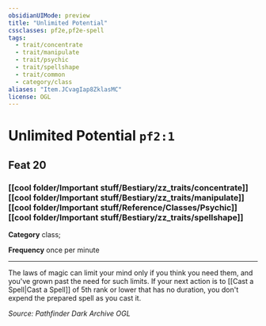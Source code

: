 ```yaml
---
obsidianUIMode: preview
title: "Unlimited Potential"
cssclasses: pf2e,pf2e-spell
tags:
  - trait/concentrate
  - trait/manipulate
  - trait/psychic
  - trait/spellshape
  - trait/common
  - category/class
aliases: "Item.JCvagIap8ZklasMC"
license: OGL
---
```

# Unlimited Potential `pf2:1`
## Feat 20
### [[cool folder/Important stuff/Bestiary/zz_traits/concentrate]][[cool folder/Important stuff/Bestiary/zz_traits/manipulate]][[cool folder/Important stuff/Reference/Classes/Psychic]][[cool folder/Important stuff/Bestiary/zz_traits/spellshape]]

**Category** class; 




**Frequency** once per minute

* * *

The laws of magic can limit your mind only if you think you need them, and you've grown past the need for such limits. If your next action is to [[Cast a Spell|Cast a Spell]] of 5th rank or lower that has no duration, you don't expend the prepared spell as you cast it.

*Source: Pathfinder Dark Archive*
*OGL*